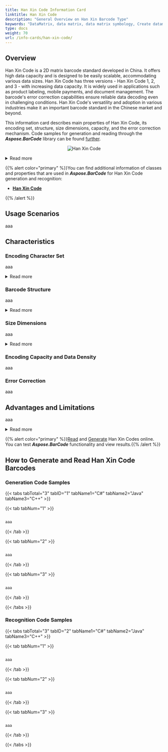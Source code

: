 ```yaml
---
title: Han Xin Code Information Card
linktitle: Han Xin Code
description: "General Overview on Han Xin Barcode Type"
keywords: "DataMatrix, data matrix, data matrix symbology, Create datamatrix barcodes, Read data matrix, what is data matrix, data matrix barcodes, generate datamatrix, matrix barcodes, 2D barcode, data matrix specification, data matrix generator, data matrix reader, recognize data matrix, scan data matrix"
type: docs
weight: 70
url: /info-cards/han-xin-code/
---
```


## **Overview**

Han Xin Code is a 2D matrix barcode standard developed in China. It offers high data capacity and is designed to be easily scalable, accommodating various data sizes. Han Xin Code has three versions - Han Xin Code 1, 2, and 3 - with increasing data capacity. It is widely used in applications such as product labeling, mobile payments, and document management. The barcode's error correction capabilities ensure reliable data decoding even in challenging conditions. Han Xin Code's versatility and adoption in various industries make it an important barcode standard in the Chinese market and beyond.

This information card describes main properties of Han Xin Code, its encoding set, structure, size dimensions, capacity, and the error correction mechanism. Code samples for generation and reading through the ***Aspose.BarCode*** library can be found [further](#asposesamples).
  
<p align="center"><img alt="Han Xin Code" src="hanxincode.png"></p>
  
<details>  
<summary>Read more</summary>
  
aaa

</details>

{{% alert color="primary" %}}You can find additional information of classes and properties that are used in ***Aspose.BarCode*** for Han Xin Code generation and recognition:
- [**Han Xin Code**](https://docs.aspose.com/barcode/net/han-xin-code/)

{{% /alert %}} 


## **Usage Scenarios**
aaa

## **Characteristics**
### **Encoding Character Set**
aaa

<details>  
<summary>Read more</summary>

aaa

</details>

### **Barcode Structure**
aaa

<details>  
<summary>Read more</summary>

aaa

</details>

### **Size Dimensions**
aaa

<details>  
<summary>Read more</summary>

aaa

</details>

### **Encoding Capacity and Data Density**
aaa 

### **Error Correction**
aaa

## **Advantages and Limitations**
aaa


<details>  
<summary>Read more</summary>
  
aaa

</details>

{{% alert color="primary" %}}[Read](https://products.aspose.app/barcode/recognize/hanxin) and [Generate](https://products.aspose.app/barcode/generate/hanxin) Han Xin Codes online. You can test ***Aspose.BarCode*** functionality and view results.{{% /alert %}}


## **How to Generate and Read Han Xin Code Barcodes**

<a name="asposesamples"></a>

### **Generation Code Samples**

{{< tabs tabTotal="3" tabID="1" tabName1="C#" tabName2="Java" tabName3="C++" >}}

{{< tab tabNum="1" >}}

```csharp

aaa

```

{{< /tab >}}

{{< tab tabNum="2" >}}

```java

aaa

```

{{< /tab >}}

{{< tab tabNum="3" >}}

```cpp

aaa

```
    
{{< /tab >}}

{{< /tabs >}}

### **Recognition Code Samples**

{{< tabs tabTotal="3" tabID="2" tabName1="C#" tabName2="Java" tabName3="C++" >}}

{{< tab tabNum="1" >}}

```csharp

aaa

```

{{< /tab >}}

{{< tab tabNum="2" >}}

```java

aaa

``` 

{{< /tab >}}

{{< tab tabNum="3" >}}

```cpp

aaa

```

{{< /tab >}}

{{< /tabs >}}